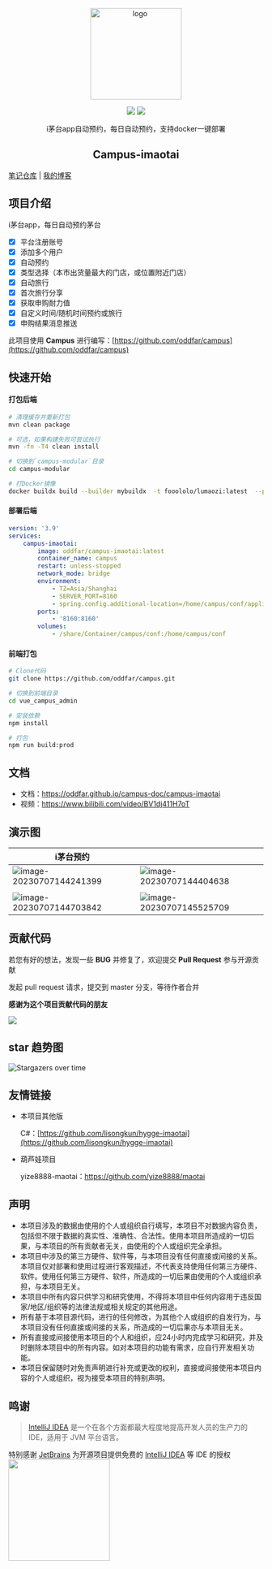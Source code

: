 <p align="center"><a href="https://oddfar.com/" target="_blank" rel="noopener noreferrer"><img width="180" src="https://note.oddfar.com/img/web.png" alt="logo"></a></p>

<p align="center">
  <a href="https://github.com/oddfar/campus-imaotai/stargazers"><img src="https://img.shields.io/github/stars/oddfar/campus-imaotai.svg"></a>
	<a href="https://github.com/oddfar/campus-imaotai/blob/master/LICENSE"><img src="https://img.shields.io/github/license/oddfar/campus-imaotai.svg"></a>
</p>

<p align="center"> i茅台app自动预约，每日自动预约，支持docker一键部署</p>

<h2 align="center">Campus-imaotai</h2>

[笔记仓库](https://github.com/oddfar/notes)  |  [我的博客](https://oddfar.com)

## 项目介绍

i茅台app，每日自动预约茅台

- [X]  平台注册账号
- [X]  添加多个用户
- [X]  自动预约
- [X]  类型选择（本市出货量最大的门店，或位置附近门店）
- [X]  自动旅行
- [X]  首次旅行分享
- [X]  获取申购耐力值
- [X]  自定义时间/随机时间预约或旅行
- [X]  申购结果消息推送

此项目使用 **Campus** 进行编写：[https://github.com/oddfar/campus](https://github.com/oddfar/campus)

## 快速开始

#### 打包后端[](https://)

```bash
# 清理缓存并重新打包
mvn clean package

# 可选，如果构建失败可尝试执行
mvn -fn -T4 clean install

# 切换到`campus-modular`目录
cd campus-modular

# 打Docker镜像
docker buildx build --builder mybuildx  -t fooololo/lumaozi:latest  --platform linux/amd64,linux/arm64,linux/arm/v7  --push .
```

#### 部署后端

```yaml
version: '3.9'
services:
    campus-imaotai:
        image: oddfar/campus-imaotai:latest
        container_name: campus
        restart: unless-stopped
        network_mode: bridge
        environment:
            - TZ=Asia/Shanghai
            - SERVER_PORT=8160
            - spring.config.additional-location=/home/campus/conf/application-prod.yml 
        ports:
            - '8160:8160'
        volumes:
            - /share/Container/campus/conf:/home/campus/conf
```

#### 前端打包

```bash
# Clone代码
git clone https://github.com/oddfar/campus.git

# 切换到前端目录
cd vue_campus_admin

# 安装依赖
npm install

# 打包
npm run build:prod
```

## 文档

- 文档：https://oddfar.github.io/campus-doc/campus-imaotai
- 视频：https://www.bilibili.com/video/BV1dj411H7oT

## 演示图


| i茅台预约                                                                                                           |                                                                                                                     |
| ------------------------------------------------------------------------------------------------------------------- | ------------------------------------------------------------------------------------------------------------------- |
| ![image-20230707144241399](https://gcore.jsdelivr.net/gh/oddfar/campus-imaotai/.github/image-20230707144241399.png) | ![image-20230707144404638](https://gcore.jsdelivr.net/gh/oddfar/campus-imaotai/.github/image-20230707144404638.png) |
|                                                                                                                     |                                                                                                                     |
| ![image-20230707144703842](https://gcore.jsdelivr.net/gh/oddfar/campus-imaotai/.github/image-20230707144703842.png) | ![image-20230707145525709](https://gcore.jsdelivr.net/gh/oddfar/campus-imaotai/.github/image-20230707145525709.png) |

## 贡献代码

若您有好的想法，发现一些 **BUG** 并修复了，欢迎提交 **Pull Request** 参与开源贡献

发起 pull request 请求，提交到 master 分支，等待作者合并

**感谢为这个项目贡献代码的朋友**

<a href="https://github.com/oddfar/campus-imaotai/graphs/contributors">
<img src="https://contrib.rocks/image?repo=oddfar/campus-imaotai" />
</a>

## star 趋势图

![Stargazers over time](https://starchart.cc/oddfar/campus-imaotai.svg)

## 友情链接

- 本项目其他版

  C#：[https://github.com/lisongkun/hygge-imaotai](https://github.com/lisongkun/hygge-imaotai)
- 葫芦娃项目

  yize8888-maotai：https://github.com/yize8888/maotai

## 声明

- 本项目涉及的数据由使用的个人或组织自行填写，本项目不对数据内容负责，包括但不限于数据的真实性、准确性、合法性。使用本项目所造成的一切后果，与本项目的所有贡献者无关，由使用的个人或组织完全承担。
- 本项目中涉及的第三方硬件、软件等，与本项目没有任何直接或间接的关系。本项目仅对部署和使用过程进行客观描述，不代表支持使用任何第三方硬件、软件。使用任何第三方硬件、软件，所造成的一切后果由使用的个人或组织承担，与本项目无关。
- 本项目中所有内容只供学习和研究使用，不得将本项目中任何内容用于违反国家/地区/组织等的法律法规或相关规定的其他用途。
- 所有基于本项目源代码，进行的任何修改，为其他个人或组织的自发行为，与本项目没有任何直接或间接的关系，所造成的一切后果亦与本项目无关。
- 所有直接或间接使用本项目的个人和组织，应24小时内完成学习和研究，并及时删除本项目中的所有内容。如对本项目的功能有需求，应自行开发相关功能。
- 本项目保留随时对免责声明进行补充或更改的权利，直接或间接使用本项目内容的个人或组织，视为接受本项目的特别声明。

## 鸣谢

> [IntelliJ IDEA](https://zh.wikipedia.org/zh-hans/IntelliJ_IDEA) 是一个在各个方面都最大程度地提高开发人员的生产力的 IDE，适用于 JVM 平台语言。

特别感谢 [JetBrains](https://www.jetbrains.com/?from=campus) 为开源项目提供免费的 [IntelliJ IDEA](https://www.jetbrains.com/idea/?from=campus) 等 IDE 的授权
[<img src="https://gcore.jsdelivr.net/gh/oddfar/campus-imaotai/.github/jetbrains-variant.png" width="200"/>](https://www.jetbrains.com/?from=campus)
